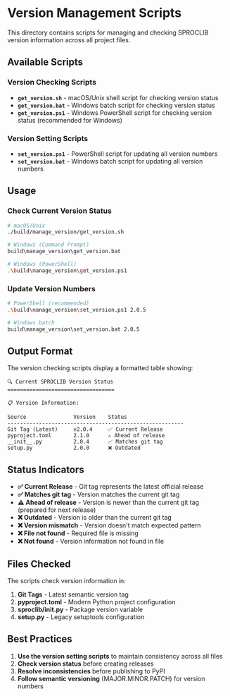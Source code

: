 # Version Management Scripts

This directory contains scripts for managing and checking SPROCLIB version information across all project files.

## Available Scripts

### Version Checking Scripts
- **`get_version.sh`** - macOS/Unix shell script for checking version status
- **`get_version.bat`** - Windows batch script for checking version status  
- **`get_version.ps1`** - Windows PowerShell script for checking version status (recommended for Windows)

### Version Setting Scripts
- **`set_version.ps1`** - PowerShell script for updating all version numbers
- **`set_version.bat`** - Windows batch script for updating all version numbers

## Usage

### Check Current Version Status
```bash
# macOS/Unix
./build/manage_version/get_version.sh

# Windows (Command Prompt)
build\manage_version\get_version.bat

# Windows (PowerShell)
.\build\manage_version\get_version.ps1
```

### Update Version Numbers
```bash
# PowerShell (recommended)
.\build\manage_version\set_version.ps1 2.0.5

# Windows batch
build\manage_version\set_version.bat 2.0.5
```

## Output Format

The version checking scripts display a formatted table showing:

```
🔍 Current SPROCLIB Version Status
==================================

📋 Version Information:

Source               Version    Status              
--------------------------------------------------------
Git Tag (Latest)     v2.0.4     ✅ Current Release 
pyproject.toml       2.1.0      ⚠️ Ahead of release
__init__.py          2.0.4      ✅ Matches git tag 
setup.py             2.0.0      ❌ Outdated        
```

## Status Indicators

- **✅ Current Release** - Git tag represents the latest official release
- **✅ Matches git tag** - Version matches the current git tag
- **⚠️ Ahead of release** - Version is newer than the current git tag (prepared for next release)
- **❌ Outdated** - Version is older than the current git tag
- **❌ Version mismatch** - Version doesn't match expected pattern
- **❌ File not found** - Required file is missing
- **❌ Not found** - Version information not found in file

## Files Checked

The scripts check version information in:
1. **Git Tags** - Latest semantic version tag
2. **pyproject.toml** - Modern Python project configuration
3. **sproclib/__init__.py** - Package version variable
4. **setup.py** - Legacy setuptools configuration

## Best Practices

1. **Use the version setting scripts** to maintain consistency across all files
2. **Check version status** before creating releases
3. **Resolve inconsistencies** before publishing to PyPI
4. **Follow semantic versioning** (MAJOR.MINOR.PATCH) for version numbers
